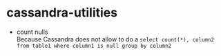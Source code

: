 # cassandra-utilities
- count nulls  
Because Cassandra does not allow to do a `select count(*), column2 from table1 where column1 is null group by column2`
